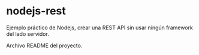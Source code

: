 # nodejs-rest
Ejemplo práctico de Nodejs, crear una REST API sin usar ningún framework del lado servidor.

Archivo README del proyecto.
